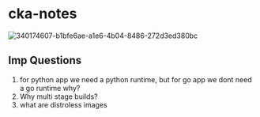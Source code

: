 # cka-notes

![340174607-b1bfe6ae-a1e6-4b04-8486-272d3ed380bc](https://github.com/user-attachments/assets/fa9c49d6-181f-48ad-ba2b-031f605feb82)



## Imp Questions

1. for python app we need a python runtime, but for go app we dont need a go runtime why?
2. Why multi stage builds?
3. what are distroless images
